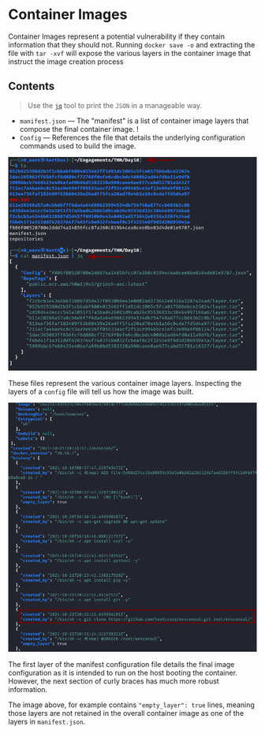 # Container Images
Container Images represent a potential vulnerability if they contain information that they should not. Running `docker save -o` and extracting the file with `tar -xvf` will expose the various layers in the container image that instruct the image creation process
## Contents
> Use the [`jq`](../../Tools,%20Binaries,%20and%20Programs/CLI%20Utilities/jq.md) tool to print the `JSON` in a manageable way. 
- `manifest.json` &mdash; The "manifest" is a list of container image layers that compose the final container image. !
- `Config` &mdash; References the file that details the underlying configuration commands used to build the image. 

![](../../Writeups%20and%20Notes/TryHackMe/Events/Advent%20of%20Cyber%202021'/AoC-2021_Photos/Day_18/04_AoC_Day_18_01-06-22-extract-and-manifest-print.png)

These files represent the various container image layers. Inspecting the layers of a `config` file will tell us how the image was built. 

![](../../Writeups%20and%20Notes/TryHackMe/Events/Advent%20of%20Cyber%202021'/AoC-2021_Photos/Day_18/05_AoC_Day_18_01-06-22-github-repo-clone.png)

The first layer of the manifest configuration file details the final image configuration as it is intended to run on the host booting the container. However, the next section of curly braces has much more robust information. 

The image above, for example contains `"empty_layer": true` lines, meaning those layers are not retained in the overall container image as one of the layers in `manifest.json`. 